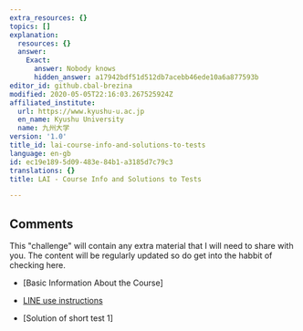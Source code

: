```yaml
---
extra_resources: {}
topics: []
explanation:
  resources: {}
  answer:
    Exact:
      answer: Nobody knows
      hidden_answer: a17942bdf51d512db7acebb46ede10a6a877593b
editor_id: github.cbal-brezina
modified: 2020-05-05T22:16:03.267525924Z
affiliated_institute:
  url: https://www.kyushu-u.ac.jp
  en_name: Kyushu University
  name: 九州大学
version: '1.0'
title_id: lai-course-info-and-solutions-to-tests
language: en-gb
id: ec19e189-5d09-483e-84b1-a3185d7c79c3
translations: {}
title: LAI - Course Info and Solutions to Tests

---
```


## Comments

This "challenge" will contain any extra material that I will need to share with you.
The content will be regularly updated so do get into the habbit of checking here.

- [Basic Information About the Course]


- [LINE use instructions](/api/v0/teachers/github.cbal-brezina/resources/public/398b383d-17b5-4c79-b3b6-348796687d35.pdf)


- [Solution of short test 1]
 

